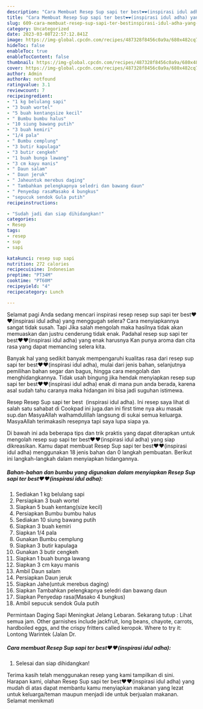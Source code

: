 ```yaml
---
description: "Cara Membuat Resep Sup sapi ter best❤️❤️(inspirasi idul adha) yang Menggugah Selera, Buat Buka Puasa Lezat"
title: "Cara Membuat Resep Sup sapi ter best❤️❤️(inspirasi idul adha) yang Menggugah Selera, Buat Buka Puasa Lezat"
slug: 609-cara-membuat-resep-sup-sapi-ter-bestinspirasi-idul-adha-yang-menggugah-selera-buat-buka-puasa-lezat
category: Uncategorized
date: 2023-03-08T22:57:12.841Z
image: https://img-global.cpcdn.com/recipes/487328f8456c0a9a/680x482cq70/resep-sup-sapi-ter-bestinspirasi-idul-adha-foto-resep-utama.jpg
hideToc: false
enableToc: true
enableTocContent: false
thumbnail: https://img-global.cpcdn.com/recipes/487328f8456c0a9a/680x482cq70/resep-sup-sapi-ter-bestinspirasi-idul-adha-foto-resep-utama.jpg
cover: https://img-global.cpcdn.com/recipes/487328f8456c0a9a/680x482cq70/resep-sup-sapi-ter-bestinspirasi-idul-adha-foto-resep-utama.jpg
author: Admin
authorAv: notfound
ratingvalue: 3.1
reviewcount: 7
recipeingredient:
- "1 kg belulang sapi"
- "3 buah wortel"
- "5 buah kentangsize kecil"
- " Bumbu bumbu halus"
- "10 siung bawang putih"
- "3 buah kemiri"
- "1/4 pala"
- " Bumbu cemplung"
- "3 butir kapulaga"
- "3 butir cengkeh"
- "1 buah bunga lawang"
- "3 cm kayu manis"
- " Daun salam"
- " Daun jeruk"
- " Jaheuntuk merebus daging"
- " Tambahkan pelengkapnya seledri dan bawang daun"
- " Penyedap rasaMasako 4 bungkus"
- "sepucuk sendok Gula putih"
recipeinstructions:

- "Sudah jadi dan siap dihidangkan!"
categories:
- Resep
tags:
- resep
- sup
- sapi

katakunci: resep sup sapi 
nutrition: 272 calories
recipecuisine: Indonesian
preptime: "PT34M"
cooktime: "PT60M"
recipeyield: "4"
recipecategory: Lunch

---
```



Selamat pagi Anda sedang mencari inspirasi resep resep sup sapi ter best❤️❤️(inspirasi idul adha) yang menggugah selera? Cara menyiapkannya sangat tidak susah. Tapi Jika salah mengolah maka hasilnya tidak akan memuaskan dan justru cenderung tidak enak. Padahal resep sup sapi ter best❤️❤️(inspirasi idul adha) yang enak harusnya Kan punya aroma dan cita rasa yang dapat memancing selera kita.


Banyak hal yang sedikit banyak mempengaruhi kualitas rasa dari resep sup sapi ter best❤️❤️(inspirasi idul adha), mulai dari jenis bahan, selanjutnya pemilihan bahan segar dan bagus, hingga cara mengolah dan menghidangkannya. Tidak usah bingung jika hendak menyiapkan resep sup sapi ter best❤️❤️(inspirasi idul adha) enak di mana pun anda berada, karena asal sudah tahu caranya maka hidangan ini bisa jadi suguhan istimewa.

Resep Resep Sup sapi ter best ️ ️(inspirasi idul adha). Ini resep saya lihat di salah satu sahabat di Cookpad ini juga.dan ini first time nya aku masak sup.dan MasyaAllah walhamdulillah langsung di sukai semua keluarga. MasyaAllah terimakasih resepnya tapi saya lupa siapa ya.


Di bawah ini ada beberapa tips dan trik praktis yang dapat diterapkan untuk mengolah resep sup sapi ter best❤️❤️(inspirasi idul adha) yang siap dikreasikan. Kamu dapat membuat Resep Sup sapi ter best❤️❤️(inspirasi idul adha) menggunakan 18 jenis bahan dan 0 langkah pembuatan. Berikut ini langkah-langkah dalam menyiapkan hidangannya.

<!--inarticleads1-->

##### Bahan-bahan dan bumbu yang digunakan dalam menyiapkan Resep Sup sapi ter best❤️❤️(inspirasi idul adha):

1. Sediakan 1 kg belulang sapi
1. Persiapkan 3 buah wortel
1. Siapkan 5 buah kentang(size kecil)
1. Persiapkan  Bumbu bumbu halus
1. Sediakan 10 siung bawang putih
1. Siapkan 3 buah kemiri
1. Siapkan 1/4 pala
1. Gunakan  Bumbu cemplung
1. Siapkan 3 butir kapulaga
1. Gunakan 3 butir cengkeh
1. Siapkan 1 buah bunga lawang
1. Siapkan 3 cm kayu manis
1. Ambil  Daun salam
1. Persiapkan  Daun jeruk
1. Siapkan  Jahe(untuk merebus daging)
1. Siapkan  Tambahkan pelengkapnya seledri dan bawang daun
1. Siapkan  Penyedap rasa(Masako 4 bungkus)
1. Ambil sepucuk sendok Gula putih


Permintaan Daging Sapi Meningkat Jelang Lebaran. Sekarang tutup : Lihat semua jam. Other garnishes include jackfruit, long beans, chayote, carrots, hardboiled eggs, and the crispy fritters called keropok. Where to try it: Lontong Warintek (Jalan Dr. 

<!--inarticleads2-->

##### Cara membuat Resep Sup sapi ter best❤️❤️(inspirasi idul adha):


1. Selesai dan siap dihidangkan!



Terima kasih telah menggunakan resep yang kami tampilkan di sini. Harapan kami, olahan Resep Sup sapi ter best❤️❤️(inspirasi idul adha) yang mudah di atas dapat membantu kamu menyiapkan makanan yang lezat untuk keluarga/teman maupun menjadi ide untuk berjualan makanan. Selamat menikmati
